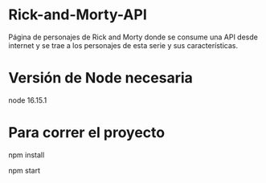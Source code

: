 # Rick-and-Morty-API
Página de personajes de Rick and Morty donde se consume una API desde internet y se trae a los personajes de esta serie y sus características.

# Versión de Node necesaria
node 16.15.1

# Para correr el proyecto
npm install

npm start
